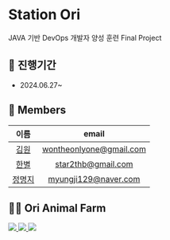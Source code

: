 # Station Ori
JAVA 기반 DevOps 개발자 양성 훈련 Final Project    


## 📆 진행기간
- 2024.06.27~
  
## 👤 Members  
|이름|email|
|:--:|:--:|
|[김원](https://github.com/Wonnnnnn)|wontheonlyone@gmail.com|
|[한별](https://github.com/starht)|star2thb@gmail.com|
|[정명지](https://github.com/myungji2)|myungji129@naver.com|    

## 👩‍🌾 Ori Animal Farm

<a href="https://github.com/devxb/gitanimals">
  <img src="https://render.gitanimals.org/farms/starht"/>
</a>
<a href="https://github.com/devxb/gitanimals">
  <img src="https://render.gitanimals.org/farms/wonnnnnn"/>
</a>
<a href="https://github.com/devxb/gitanimals">
  <img src="https://render.gitanimals.org/farms/myungji2"/>
</a>
